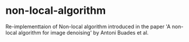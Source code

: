 # non-local-algorithm
Re-implementtaion of Non-local algorithm introduced in the paper 'A non-local algorithm for image denoising' by Antoni Buades et al.
